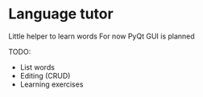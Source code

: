 # Language tutor

Little helper to learn words
For now PyQt GUI is planned

TODO:
* List words
* Editing (CRUD)
* Learning exercises 
